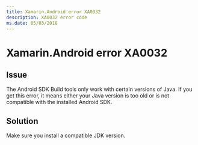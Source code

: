 ```yaml
---
title: Xamarin.Android error XA0032
description: XA0032 error code
ms.date: 05/03/2018
---
```

# Xamarin.Android error XA0032

## Issue

The Android SDK Build tools only work with certain versions of Java.
If you get this error, it means either your Java version is too old or
is not compatible with the installed Android SDK.

## Solution

Make sure you install a compatible JDK version.